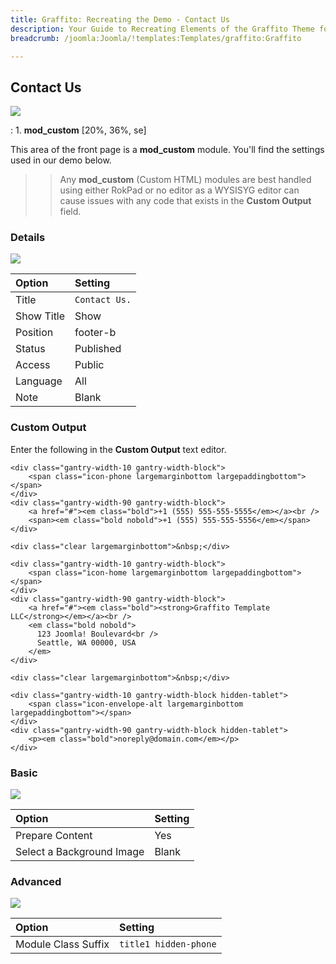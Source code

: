```yaml
---
title: Graffito: Recreating the Demo - Contact Us
description: Your Guide to Recreating Elements of the Graffito Theme for Joomla
breadcrumb: /joomla:Joomla/!templates:Templates/graffito:Graffito

---
```


Contact Us
-----
![][demo]

:   1. **mod_custom** [20%, 36%, se]

This area of the front page is a **mod_custom** module. You'll find the settings used in our demo below.

>> Any **mod_custom** (Custom HTML) modules are best handled using either RokPad or no editor as a WYSISYG editor can cause issues with any code that exists in the **Custom Output** field.

### Details
![][demo2]

| Option     | Setting       |  
| :--------- | :------------ |  
| Title      | `Contact Us.` |  
| Show Title | Show          |  
| Position   | footer-b      |  
| Status     | Published     |  
| Access     | Public        |  
| Language   | All           |  
| Note       | Blank         |  

### Custom Output
Enter the following in the **Custom Output** text editor.

~~~
<div class="gantry-width-10 gantry-width-block">
    <span class="icon-phone largemarginbottom largepaddingbottom"></span>
</div>
<div class="gantry-width-90 gantry-width-block">
    <a href="#"><em class="bold">+1 (555) 555-555-5555</em></a><br />
    <span><em class="bold nobold">+1 (555) 555-555-5556</em></span>
</div>

<div class="clear largemarginbottom">&nbsp;</div>

<div class="gantry-width-10 gantry-width-block">
    <span class="icon-home largemarginbottom largepaddingbottom"></span>
</div>
<div class="gantry-width-90 gantry-width-block">
    <a href="#"><em class="bold"><strong>Graffito Template LLC</strong></em></a><br />
	<em class="bold nobold">
	  123 Joomla! Boulevard<br />
	  Seattle, WA 00000, USA 
	</em>
</div>

<div class="clear largemarginbottom">&nbsp;</div>

<div class="gantry-width-10 gantry-width-block hidden-tablet">
	<span class="icon-envelope-alt largemarginbottom largepaddingbottom"></span>
</div>
<div class="gantry-width-90 gantry-width-block hidden-tablet">
	<p><em class="bold">noreply@domain.com</em></p>
</div>
~~~

### Basic
![][demo3]

| Option                    | Setting |  
| :------------------------ | :------ |  
| Prepare Content           | Yes     |  
| Select a Background Image | Blank   |

### Advanced
![][demo4]

| Option              | Setting               |  
| :------------------ | :-------------------- |  
| Module Class Suffix | `title1 hidden-phone` |   

[demo]: assets/demo_6.jpeg
[demo2]: assets/contact_1.jpeg
[demo3]: assets/contact_2.jpeg
[demo4]: assets/contact_3.jpeg